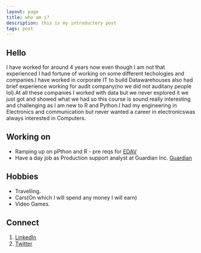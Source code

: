 ```yaml
---
layout: page
title: who am i?
description: this is my introductory post 
tags: post
---
```


## Hello ##

I have worked for around 4 years now even though I am not that experienced I had fortune of working on some different techologies and companies.I have worked in corporate IT to build Datawarehouses also had brief experience working for audit company(no we did not auditany people lol).At all these companies I worked with data but we never explored it we just got and showed what we had so this course is sound really interesting and challenging as I am new to R and Python.I had my engineering in Electronics and communication but never wanted a career in electronicswas always interested in Computers.


## Working on ##

- Ramping up on pPthon and R - pre reqs for [EDAV](http://malecki.github.io/edav/agenda.html)
- Have a day job as Production support analyst at Guardian Inc. [Guardian](http://www.guardianlife.com/)


## Hobbies ##

- Travelling.
- Cars(On which I will spend any money I will earn)
- Video Games.

## Connect ##
1. [LinkedIn](www.linkedin.com/in/harpreethayer/) 
1. [Twitter](https://twitter.com/harhayer)
